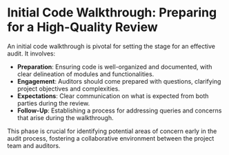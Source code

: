 # Initial Code Walkthrough: Preparing for a High-Quality Review

An initial code walkthrough is pivotal for setting the stage for an effective audit. It involves:

- **Preparation**: Ensuring code is well-organized and documented, with clear delineation of modules and functionalities.
- **Engagement**: Auditors should come prepared with questions, clarifying project objectives and complexities.
- **Expectations**: Clear communication on what is expected from both parties during the review.
- **Follow-Up**: Establishing a process for addressing queries and concerns that arise during the walkthrough.

This phase is crucial for identifying potential areas of concern early in the audit process, fostering a collaborative environment between the project team and auditors.